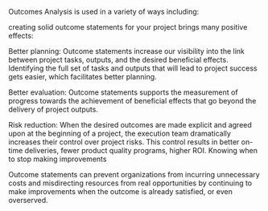 Outcomes Analysis is used in a variety of ways including: 

creating solid outcome statements for your project brings many positive effects: 

Better planning: Outcome statements increase our visibility into the link between project tasks, outputs, and the desired beneficial effects. Identifying the full set of tasks and outputs that will  lead to project success gets easier, which facilitates better planning. 

Better evaluation: Outcome statements supports the measurement of progress towards the achievement  of beneficial effects that go beyond the delivery of project outputs. 

Risk reduction: When the desired outcomes are made explicit and agreed upon at the beginning of a  project, the execution team dramatically increases their control over project risks. This  control results in better on-time deliveries, fewer product quality programs, higher ROI. 
Knowing when to stop making improvements

Outcome statements can prevent organizations from incurring unnecessary costs and  misdirecting resources from real opportunities by continuing to make improvements  when the outcome is already satisfied, or even overserved. 



